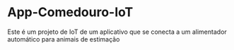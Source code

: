 # App-Comedouro-IoT
Este é um projeto de IoT de um aplicativo que se conecta a um alimentador automático para animais de estimação 
